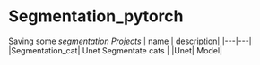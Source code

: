 # Segmentation_pytorch

Saving some *segmentation Projects*
| name | description|
|---|---|
|Segmentation_cat| Unet Segmentate cats |
|Unet| Model|
